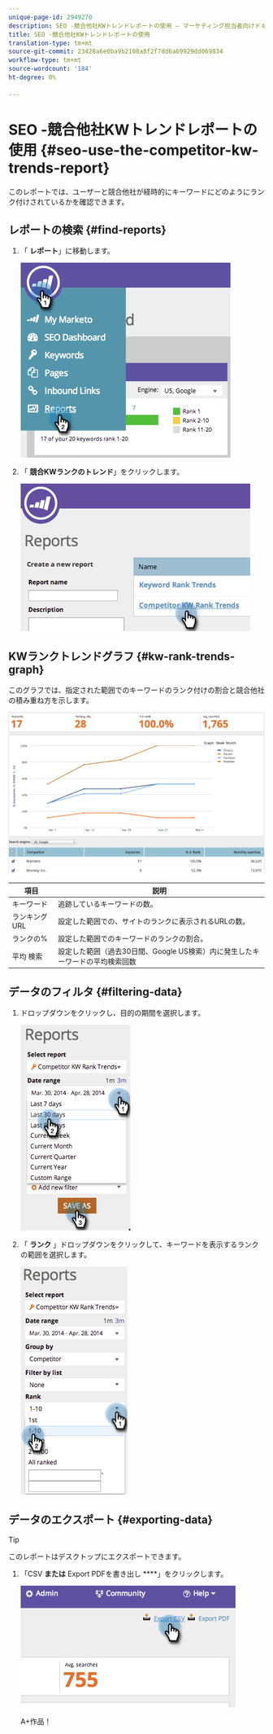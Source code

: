 ```yaml
---
unique-page-id: 2949270
description: SEO -競合他社KWトレンドレポートの使用 — マーケティング担当者向けドキュメント — 製品ドキュメント
title: SEO -競合他社KWトレンドレポートの使用
translation-type: tm+mt
source-git-commit: 23428a6e0ba9b2108a8f2f7dd6a69929dd069834
workflow-type: tm+mt
source-wordcount: '184'
ht-degree: 0%

---
```



# SEO -競合他社KWトレンドレポートの使用 {#seo-use-the-competitor-kw-trends-report}

このレポートでは、ユーザーと競合他社が経時的にキーワードにどのようにランク付けされているかを確認できます。

## レポートの検索 {#find-reports}

1. 「 **レポート**」に移動します。

   ![](assets/image2014-9-18-14-3a6-3a18.png)

1. 「 **競合KWランクのトレンド**」をクリックします。

   ![](assets/image2014-9-18-14-3a6-3a37.png)

## KWランクトレンドグラフ {#kw-rank-trends-graph}

このグラフでは、指定された範囲でのキーワードのランク付けの割合と競合他社の積み重ね方を示します。

![](assets/image2014-9-18-14-3a7-3a1.png)

| 項目 | 説明 |
|---|---|
| キーワード | 追跡しているキーワードの数。 |
| ランキングURL | 設定した範囲での、サイトのランクに表示されるURLの数。 |
| ランクの% | 設定した範囲でのキーワードのランクの割合。 |
| 平均 検索 | 設定した範囲（過去30日間、Google US検索）内に発生したキーワードの平均検索回数 |

## データのフィルタ {#filtering-data}

1. ドロップダウンをクリックし、目的の期間を選択します。

   ![](assets/image2014-9-18-14-3a7-3a17.png)

1. 「 **ランク** 」ドロップダウンをクリックして、キーワードを表示するランクの範囲を選択します。

   ![](assets/image2014-9-18-14-3a8-3a26.png)

## データのエクスポート  {#exporting-data}

>[!TIP]
>
>このレポートはデスクトップにエクスポートできます。

1. 「CSV **または** Export PDFを書き出し ****」をクリックします。

   ![](assets/image2014-9-18-14-3a9-3a49.png)

   A+作品！

